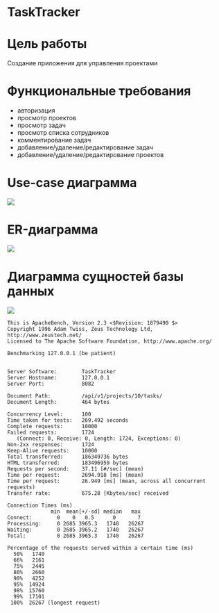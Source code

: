 # TaskTracker


# Цель работы 

Создание приложения для управления проектами

# Функциональные требования

- авторизация
- просмотр проектов
- просмотр задач
- просмотр списка сотрудников
- комментирование задач
- добавление/удаление/редактирование задач
- добавление/удаление/редактирование проектов

# Use-case диаграмма

![](https://sun9-8.userapi.com/impg/XEJ5zCI0mPthZiDu39wyNkLnAYmZo86E72o3ww/zJKjNJuOz9c.jpg?size=646x666&quality=96&sign=003ea2d1b5883256dc3676b47ee3e628&type=album)

# ER-диаграмма

![](https://sun9-5.userapi.com/impg/oHgr5ub1PMUwPLWHW_bWvcGjzZxiVcrEdm-IBA/llwqKBY0LQ8.jpg?size=874x510&quality=96&sign=c466f8112f89b44f0a4739c9efdc8f61&type=album)

# Диаграмма сущностей базы данных

![](https://sun9-71.userapi.com/impg/cDiagx8E0I7OWnrXgsI4d9i1k98VoEpF9JH7_w/CiSeBDA6E7M.jpg?size=745x565&quality=96&sign=3ba6a9312d811e81848f4d6e172f7065&type=album)




```
This is ApacheBench, Version 2.3 <$Revision: 1879490 $>
Copyright 1996 Adam Twiss, Zeus Technology Ltd, http://www.zeustech.net/
Licensed to The Apache Software Foundation, http://www.apache.org/

Benchmarking 127.0.0.1 (be patient)


Server Software:        TaskTracker
Server Hostname:        127.0.0.1
Server Port:            8082

Document Path:          /api/v1/projects/10/tasks/
Document Length:        464 bytes

Concurrency Level:      100
Time taken for tests:   269.492 seconds
Complete requests:      10000
Failed requests:        1724
   (Connect: 0, Receive: 0, Length: 1724, Exceptions: 0)
Non-2xx responses:      1724
Keep-Alive requests:    10000
Total transferred:      186349736 bytes
HTML transferred:       183496959 bytes
Requests per second:    37.11 [#/sec] (mean)
Time per request:       2694.918 [ms] (mean)
Time per request:       26.949 [ms] (mean, across all concurrent requests)
Transfer rate:          675.28 [Kbytes/sec] received

Connection Times (ms)
              min  mean[+/-sd] median   max
Connect:        0    0   0.5      0       7
Processing:     0 2685 3965.3   1740   26267
Waiting:        0 2685 3965.2   1740   26267
Total:          0 2685 3965.3   1740   26267

Percentage of the requests served within a certain time (ms)
  50%   1740
  66%   2161
  75%   2445
  80%   2660
  90%   4252
  95%  14924
  98%  15760
  99%  17101
 100%  26267 (longest request)


```
